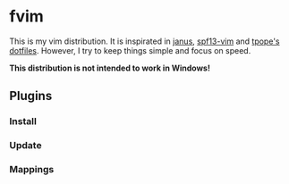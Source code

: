 # fvim

This is my vim distribution. It is inspirated in [janus](https://github.com/carlhuda/janus),
[spf13-vim](https://github.com/spf13/spf13-vim) and [tpope's dotfiles](https://github.com/tpope/tpope).
 However, I try to keep things simple and focus on speed.

**This distribution is not intended to work in Windows!**

## Plugins

### Install

### Update

### Mappings
